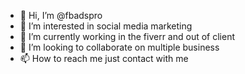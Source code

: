 - 👋 Hi, I’m @fbadspro
- 👀 I’m interested in social media marketing
- 🌱 I’m currently working in the fiverr and out of client 
- 💞️ I’m looking to collaborate on multiple business
- 📫 How to reach me just contact with me 
<!---
fbadspro/fbadspro is a ✨ special ✨ repository because its `README.md` (this file) appears on your GitHub profile.
You can click the Preview link to take a look at your changes.
--->
